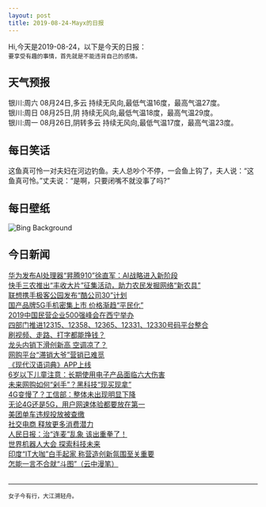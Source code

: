 ```yaml
---
layout: post
title: 2019-08-24-Mayx的日报
---
```


Hi,今天是2019-08-24，以下是今天的日报：<br><small>
要享受有趣的事情，首先就是不能违背自己的感情。</small><!--more-->
## 天气预报
银川:周六 08月24日,多云 持续无风向,最低气温16度，最高气温27度。<br>银川:周日 08月25日,阴 持续无风向,最低气温18度，最高气温29度。<br>银川:周一 08月26日,阴转多云 持续无风向,最低气温17度，最高气温23度。
## 每日笑话
这鱼真可怜一对夫妇在河边钓鱼。夫人总吵个不停，一会鱼上钩了，夫人说：“这鱼真可怜。”丈夫说：“是啊，只要闭嘴不就没事了吗?”
## 每日壁纸
![Bing Background](https://cn.bing.com/th?id=OHR.FarmlandLandscape_EN-US6661316442_1920x1080.jpg&rf=LaDigue_1920x1080.jpg&pid=hp "Farmland in Washington state's Palouse region (© Art Wolfe/Getty Images)")
## 今日新闻

[华为发布AI处理器“昇腾910”徐直军：AI战略进入新阶段](http://it.people.com.cn/n1/2019/0823/c1009-31314137.html)   
[快手三农推出“丰收大片”征集活动，助力农民发掘网络“新农具”](http://it.people.com.cn/n1/2019/0823/c1009-31314001.html)   
[联想携手极客公园发布“酷公司30”计划](http://it.people.com.cn/n1/2019/0823/c1009-31313988.html)   
[国产品牌5G手机密集上市 价格渐趋“平民化”](http://it.people.com.cn/n1/2019/0823/c1009-31313894.html)   
[2019中国民营企业500强峰会在西宁举办](http://it.people.com.cn/n1/2019/0823/c1009-31313591.html)   
[四部门推进12315、12358、12365、12331、12330号码平台整合](http://it.people.com.cn/n1/2019/0823/c1009-31313599.html)   
[刷视频、走路、打字都能挣钱？](http://it.people.com.cn/n1/2019/0823/c1009-31312766.html)   
[龙头内销下滑创新高 空调凉了？](http://it.people.com.cn/n1/2019/0823/c1009-31312782.html)   
[网购平台“滞销大爷”营销已难觅](http://it.people.com.cn/n1/2019/0823/c1009-31312300.html)   
[《现代汉语词典》APP上线](http://it.people.com.cn/n1/2019/0823/c1009-31312336.html)   
[6岁以下儿童注意：长期使用电子产品面临六大伤害](http://it.people.com.cn/n1/2019/0823/c1009-31312343.html)   
[未来网购如何“剁手”？黑科技“现买现拿”](http://it.people.com.cn/n1/2019/0823/c1009-31312359.html)   
[4G变慢了？工信部：整体未出现明显下降](http://it.people.com.cn/n1/2019/0823/c1009-31312277.html)   
[无论4G还是5G，用户网速体验都要放在第一](http://it.people.com.cn/n1/2019/0823/c1009-31312263.html)   
[美团单车违规投放被查缴](http://it.people.com.cn/n1/2019/0823/c1009-31312388.html)   
[社交电商 释放更多消费潜力](http://it.people.com.cn/n1/2019/0823/c1009-31312437.html)   
[人民日报：治“连麦”乱象 该出重拳了！](http://it.people.com.cn/n1/2019/0823/c1009-31312434.html)   
[世界机器人大会 探索科技未来](http://it.people.com.cn/n1/2019/0823/c1009-31312430.html)   
[印度“IT大咖”白手起家 称营造创新氛围至关重要](http://it.people.com.cn/n1/2019/0823/c1009-31312436.html)   
[怎能一言不合就“斗图”（云中漫笔）](http://it.people.com.cn/n1/2019/0823/c1009-31312435.html)   
<br />

***

<small>女子今有行，大江溯轻舟。</small>
